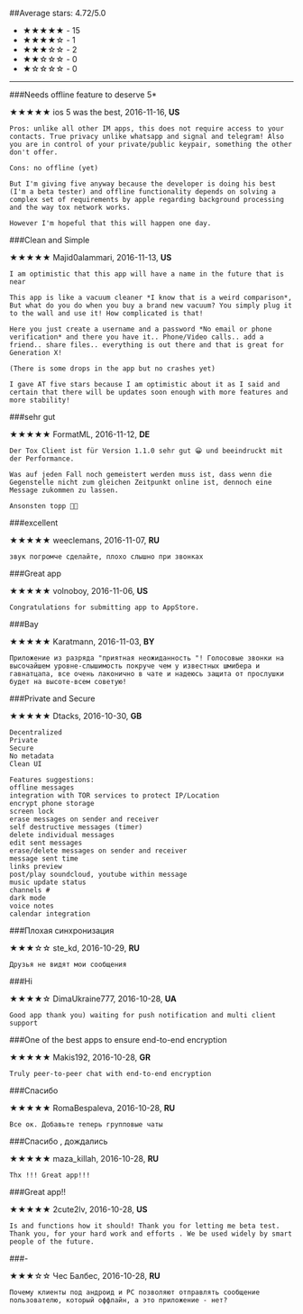 ##Average stars: 4.72/5.0

- ★★★★★ - 15
- ★★★★☆ - 1
- ★★★☆☆ - 2
- ★★☆☆☆ - 0
- ★☆☆☆☆ - 0

---

###Needs offline feature to deserve 5*

★★★★★ ios 5 was the best, 2016-11-16, **US**

```
Pros: unlike all other IM apps, this does not require access to your contacts. True privacy unlike whatsapp and signal and telegram! Also you are in control of your private/public keypair, something the other don't offer.

Cons: no offline (yet)

But I'm giving five anyway because the developer is doing his best (I'm a beta tester) and offline functionality depends on solving a complex set of requirements by apple regarding background processing and the way tox network works.

However I'm hopeful that this will happen one day.
```

###Clean and Simple

★★★★★ Majid0alammari, 2016-11-13, **US**

```
I am optimistic that this app will have a name in the future that is near

This app is like a vacuum cleaner *I know that is a weird comparison*, But what do you do when you buy a brand new vacuum? You simply plug it to the wall and use it! How complicated is that!

Here you just create a username and a password *No email or phone verification* and there you have it.. Phone/Video calls.. add a friend.. share files.. everything is out there and that is great for Generation X!

(There is some drops in the app but no crashes yet)

I gave AT five stars because I am optimistic about it as I said and certain that there will be updates soon enough with more features and more stability!
```

###sehr gut

★★★★★ FormatML, 2016-11-12, **DE**

```
Der Tox Client ist für Version 1.1.0 sehr gut 😀 und beeindruckt mit der Performance. 

Was auf jeden Fall noch gemeistert werden muss ist, dass wenn die Gegenstelle nicht zum gleichen Zeitpunkt online ist, dennoch eine Message zukommen zu lassen. 

Ansonsten topp 👍🏻
```

###excellent

★★★★★ weeclemans, 2016-11-07, **RU**

```
звук погромче сделайте, плохо слышно при звонках
```

###Great app

★★★★★ volnoboy, 2016-11-06, **US**

```
Congratulations for submitting app to AppStore.
```

###Вау

★★★★★ Karatmann, 2016-11-03, **BY**

```
Приложение из разряда "приятная неожиданность "! Голосовые звонки на высочайшем уровне-слышимость покруче чем у известных шмибера и гавнатцапа, все очень лаконично в чате и надеюсь защита от прослушки будет на высоте-всем советую!
```

###Private and Secure

★★★★★ Dtacks, 2016-10-30, **GB**

```
Decentralized
Private
Secure
No metadata 
Clean UI 

Features suggestions:
offline messages
integration with TOR services to protect IP/Location
encrypt phone storage
screen lock
erase messages on sender and receiver
self destructive messages (timer)
delete individual messages
edit sent messages
erase/delete messages on sender and receiver
message sent time
links preview
post/play soundcloud, youtube within message
music update status
channels # 
dark mode
voice notes
calendar integration
```

###Плохая синхронизация

★★★☆☆ ste_kd, 2016-10-29, **RU**

```
Друзья не видят мои сообщения
```

###Hi

★★★★☆ DimaUkraine777, 2016-10-28, **UA**

```
Good app thank you) waiting for push notification and multi client support
```

###One of the best apps to ensure end-to-end encryption

★★★★★ Makis192, 2016-10-28, **GR**

```
Truly peer-to-peer chat with end-to-end encryption
```

###Спасибо

★★★★★ RomaBespaleva, 2016-10-28, **RU**

```
Все ок. Добавьте теперь групповые чаты
```

###Спасибо , дождались

★★★★★ maza_killah, 2016-10-28, **RU**

```
Thx !!! Great app!!!
```

###Great app!!

★★★★★ 2cute2lv, 2016-10-28, **US**

```
Is and functions how it should! Thank you for letting me beta test. Thank you, for your hard work and efforts . We be used widely by smart people of the future.
```

###-

★★★☆☆ Чес Балбес, 2016-10-28, **RU**

```
Почему клиенты под андроид и PC позволяют отправлять сообщение пользователю, который оффлайн, а это приложение - нет?
```


